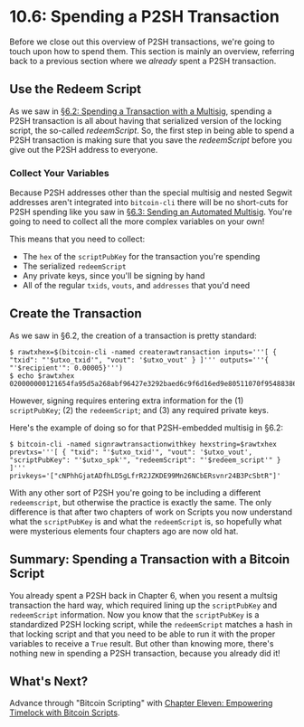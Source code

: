 # 10.6: Spending a P2SH Transaction

Before we close out this overview of P2SH transactions, we're going to touch upon how to spend them. This section is mainly an overview, referring back to a previous section where we _already_ spent a P2SH transaction.

## Use the Redeem Script

As we saw in [§6.2: Spending a Transaction with a Multisig](06_2_Spending_a_Transaction_to_a_Multisig.md), spending a P2SH transaction is all about having that serialized version of the locking script, the so-called _redeemScript_. So, the first step in being able to spend a P2SH transaction is making sure that you save the _redeemScript_ before you give out the P2SH address to everyone. 

### Collect Your Variables

Because P2SH addresses other than the special multisig and nested Segwit addresses aren't integrated into `bitcoin-cli` there will be no short-cuts for P2SH spending like you saw in [§6.3: Sending an Automated Multisig](6_3_Sending_an_Automated_Multisig.md). You're going to need to collect all the more complex variables on your own!

This means that you need to collect:

   * The `hex` of the `scriptPubKey` for the transaction you're spending 
   * The serialized `redeemScript`
   * Any private keys, since you'll be signing by hand
   * All of the regular `txids`, `vouts`, and `addresses` that you'd need

## Create the Transaction

As we saw in §6.2, the creation of a transaction is pretty standard:
```
$ rawtxhex=$(bitcoin-cli -named createrawtransaction inputs='''[ { "txid": "'$utxo_txid'", "vout": '$utxo_vout' } ]''' outputs='''{ "'$recipient'": 0.00005}''')
$ echo $rawtxhex
020000000121654fa95d5a268abf96427e3292baed6c9f6d16ed9e80511070f954883864b10000000000ffffffff0188130000000000001600142c48d3401f6abed74f52df3f795c644b4398844600000000
```
However, signing requires entering extra information for the (1) `scriptPubKey`; (2) the `redeemScript`; and (3) any required private keys.

Here's the example of doing so for that P2SH-embedded multisig in §6.2:
```
$ bitcoin-cli -named signrawtransactionwithkey hexstring=$rawtxhex prevtxs='''[ { "txid": "'$utxo_txid'", "vout": '$utxo_vout', "scriptPubKey": "'$utxo_spk'", "redeemScript": "'$redeem_script'" } ]''' privkeys='["cNPhhGjatADfhLD5gLfrR2JZKDE99Mn26NCbERsvnr24B3PcSbtR"]'
```
With any other sort of P2SH you're going to be including a different `redeemscript`, but otherwise the practice is exactly the same. The only difference is that after two chapters of work on Scripts you now understand what the `scriptPubKey` is and what the `redeemScript` is, so hopefully what were mysterious elements four chapters ago are now old hat.

## Summary: Spending a Transaction with a Bitcoin Script

You already spent a P2SH back in Chapter 6, when you resent a multsig transaction the hard way, which required lining up the `scriptPubKey` and `redeemScript` information. Now you know that the `scriptPubKey` is a standardized P2SH locking script, while the `redeemScript` matches a hash in that locking script and that you need to be able to run it with the proper variables to receive a `True` result. But other than knowing more, there's nothing new in spending a P2SH transaction, because you already did it!

## What's Next?

Advance through "Bitcoin Scripting" with [Chapter Eleven: Empowering Timelock with Bitcoin Scripts](11_0_Empowering_Timelock_with_Bitcoin_Scripts.md).
